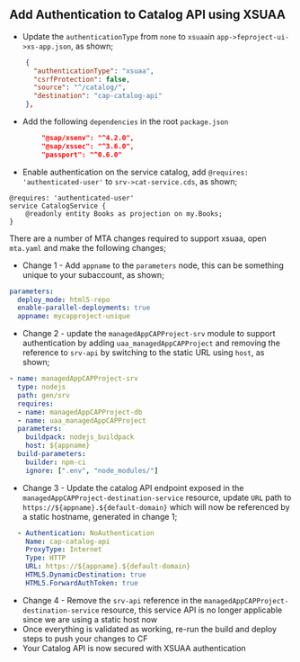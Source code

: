 ## Add Authentication to Catalog API using XSUAA
- Update the `authenticationType` from `none` to `xsuaa`in `app->feproject-ui->xs-app.json`, as shown;
```json
    {
      "authenticationType": "xsuaa",
      "csrfProtection": false,
      "source": "^/catalog/",
      "destination": "cap-catalog-api"
    },
```
- Add the following `dependencies` in the root `package.json`
```json
        "@sap/xsenv": "^4.2.0",
        "@sap/xssec": "^3.6.0",
        "passport": "^0.6.0"
```
- Enable authentication on the service catalog, add `@requires: 'authenticated-user'` to `srv->cat-service.cds`, as shown;
```cds
@requires: 'authenticated-user'
service CatalogService {
    @readonly entity Books as projection on my.Books;
}
```

There are a number of MTA changes required to support xsuaa, open `mta.yaml` and make the following changes;
- Change 1 - Add `appname` to the `parameters` node, this can be something unique to your subaccount, as shown;
```yaml
parameters:
  deploy_mode: html5-repo
  enable-parallel-deployments: true
  appname: mycapproject-unique
```
- Change 2 - update the `managedAppCAPProject-srv` module to support authentication by adding `uaa_managedAppCAPProject` and removing the reference to `srv-api` by switching to the static URL using `host`, as shown;
```yaml
- name: managedAppCAPProject-srv
  type: nodejs
  path: gen/srv
  requires:
  - name: managedAppCAPProject-db
  - name: uaa_managedAppCAPProject
  parameters:
    buildpack: nodejs_buildpack
    host: ${appname}
  build-parameters:
    builder: npm-ci
    ignore: [".env", "node_modules/"]
 ```
- Change 3 - Update the catalog API endpoint exposed in the `managedAppCAPProject-destination-service` resource, update `URL` path to `https://${appname}.${default-domain}` which will now be referenced by a static hostname, generated in change 1;
```yaml
  - Authentication: NoAuthentication
    Name: cap-catalog-api
    ProxyType: Internet
    Type: HTTP
    URL: https://${appname}.${default-domain}
    HTML5.DynamicDestination: true
    HTML5.ForwardAuthToken: true    
```
- Change 4 - Remove the `srv-api` reference in the  `managedAppCAPProject-destination-service` resource, this service API is no longer applicable since we are using a static host now
- Once everything is validated as working, re-run the build and deploy steps to push your changes to CF
- Your Catalog API is now secured with XSUAA authentication